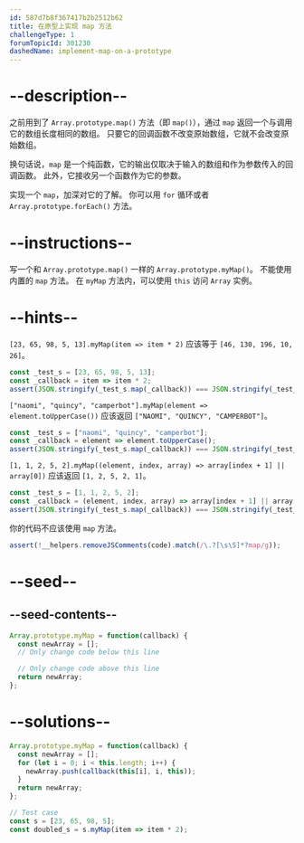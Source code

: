 ```yaml
---
id: 587d7b8f367417b2b2512b62
title: 在原型上实现 map 方法
challengeType: 1
forumTopicId: 301230
dashedName: implement-map-on-a-prototype
---
```


# --description--

之前用到了 `Array.prototype.map()` 方法（即 `map()`），通过 `map` 返回一个与调用它的数组长度相同的数组。 只要它的回调函数不改变原始数组，它就不会改变原始数组。

换句话说，`map` 是一个纯函数，它的输出仅取决于输入的数组和作为参数传入的回调函数。 此外，它接收另一个函数作为它的参数。

实现一个 `map`，加深对它的了解。 你可以用 `for` 循环或者 `Array.prototype.forEach()` 方法。

# --instructions--

写一个和 `Array.prototype.map()` 一样的 `Array.prototype.myMap()`。 不能使用内置的 `map` 方法。 在 `myMap` 方法内，可以使用 `this` 访问 `Array` 实例。

# --hints--

`[23, 65, 98, 5, 13].myMap(item => item * 2)` 应该等于 `[46, 130, 196, 10, 26]`。

```js
const _test_s = [23, 65, 98, 5, 13];
const _callback = item => item * 2;
assert(JSON.stringify(_test_s.map(_callback)) === JSON.stringify(_test_s.myMap(_callback)));
```

`["naomi", "quincy", "camperbot"].myMap(element => element.toUpperCase())` 应该返回 `["NAOMI", "QUINCY", "CAMPERBOT"]`。

```js
const _test_s = ["naomi", "quincy", "camperbot"];
const _callback = element => element.toUpperCase();
assert(JSON.stringify(_test_s.map(_callback)) === JSON.stringify(_test_s.myMap(_callback)));
```

`[1, 1, 2, 5, 2].myMap((element, index, array) => array[index + 1] || array[0])` 应该返回 `[1, 2, 5, 2, 1]`。

```js
const _test_s = [1, 1, 2, 5, 2];
const _callback = (element, index, array) => array[index + 1] || array[0];
assert(JSON.stringify(_test_s.map(_callback)) === JSON.stringify(_test_s.myMap(_callback)));
```

你的代码不应该使用 `map` 方法。

```js
assert(!__helpers.removeJSComments(code).match(/\.?[\s\S]*?map/g));
```

# --seed--

## --seed-contents--

```js
Array.prototype.myMap = function(callback) {
  const newArray = [];
  // Only change code below this line

  // Only change code above this line
  return newArray;
};
```

# --solutions--

```js
Array.prototype.myMap = function(callback) {
  const newArray = [];
  for (let i = 0; i < this.length; i++) {
    newArray.push(callback(this[i], i, this));
  }
  return newArray;
};

// Test case
const s = [23, 65, 98, 5];
const doubled_s = s.myMap(item => item * 2);
```
